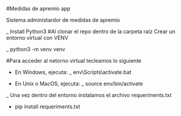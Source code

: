 #Medidas de apremio app

Sistema administardor de medidas de apremio

_ Install Python3
#Al clonar el repo dentro de la carpeta raíz Crear un entorno virtual con VENV

_ python3 -m venv venv

#Para acceder al netorno virtual tecleamos lo siguiente

- En Windows, ejecuta:
_ env\Scripts\activate.bat

- En Unix o MacOS, ejecuta:
_ source env/bin/activate

_ Una vez dentro del entorno instalamos el archivo requeriments.txt

- pip install requeriments.txt
